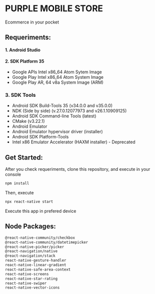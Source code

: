 # PURPLE MOBILE STORE
Ecommerce in your pocket

## Requeriments:
#### 1. Android Studio
#### 2. SDK Platform 35
- Google APIs Intel x86_64 Atom Sytem Image
- Google Play Intel x86_64 Atom System Image
- Google Play AR, 64 v8a System Image (ARM)
### 3. SDK Tools
- Android SDK Build-Tools 35 (v34.0.0 and v35.0.0)
- NDK (Side by side) (v.27.0.12077973 and v26.1.10909125)
- Android SDK Command-line Tools (latest)
- CMake (v3.22.1)
- Android Emulator
- Android Emulator hypervisor driver (installer)
- Android SDK Platform-Tools
- Intel x86 Emulator Accelerator (HAXM installer) - Deprecated

## Get Started:
After you check requeriments, clone this repository, and execute in your console
```bash
npm install
```
Then, execute
```bash
npx react-native start
```
Execute this app in prefered device

## Node Packages:
```bash
@react-native-community/checkbox
@react-native-community/datetimepicker
@react-native-picker/picker
@react-navigation/native
@react-navigation/stack
react-native-gesture-handler
react-native-linear-gradient
react-native-safe-area-context
react-native-screens
react-native-star-rating
react-native-swiper
react-native-vector-icons
```
